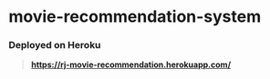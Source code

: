 # movie-recommendation-system

### Deployed on Heroku

> **https://rj-movie-recommendation.herokuapp.com/**